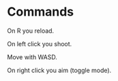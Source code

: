 # Commands
 

On R you reload.

On left click you shoot.

Move with WASD.

On right click you aim (toggle mode).

